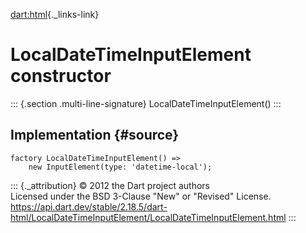 [dart:html](../../dart-html/dart-html-library){._links-link}

LocalDateTimeInputElement constructor
=====================================

::: {.section .multi-line-signature}
LocalDateTimeInputElement()
:::

Implementation {#source}
--------------

``` {.language-dart data-language="dart"}
factory LocalDateTimeInputElement() =>
    new InputElement(type: 'datetime-local');
```

::: {._attribution}
© 2012 the Dart project authors\
Licensed under the BSD 3-Clause \"New\" or \"Revised\" License.\
<https://api.dart.dev/stable/2.18.5/dart-html/LocalDateTimeInputElement/LocalDateTimeInputElement.html>
:::
